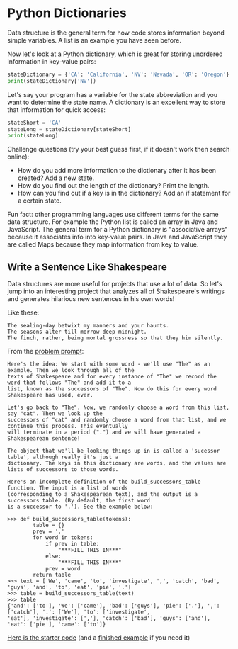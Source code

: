 # Python Dictionaries

Data structure is the general term for how code stores information beyond simple variables. A list is an example you have seen before.

Now let's look at a Python dictionary, which is great for storing unordered information in key-value pairs:

```python
stateDictionary = {'CA': 'California', 'NV': 'Nevada', 'OR': 'Oregon'}
print(stateDictionary['NV'])
```

Let's say your program has a variable for the state abbreviation and you want to determine the state name. A dictionary is an excellent way to store that information for quick access:

```python
stateShort = 'CA'
stateLong = stateDictionary[stateShort]
print(stateLong)
```

Challenge questions (try your best guess first, if it doesn't work then search online):
- How do you add more information to the dictionary after it has been created? Add a new state.
- How do you find out the length of the dictionary? Print the length.
- How can you find out if a key is in the dictionary? Add an if statement for a certain state.

Fun fact: other programming languages use different terms for the same data structure. For example the Python list is called an array in Java and JavaScript. The general term for a Python dictionary is "associative arrays" because it associates info into key-value pairs. In Java and JavaScript they are called Maps because they map information from key to value.


## Write a Sentence Like Shakespeare

Data structures are more useful for projects that use a lot of data. So let's jump into an interesting project that analyzes all of Shakespeare's writings and generates hilarious new sentences in his own words!

Like these:
```
The sealing-day betwixt my manners and your haunts.
The seasons alter till morrow deep midnight.
The finch, rather, being mortal grossness so that they him silently.
```

From the [problem prompt](https://inst.eecs.berkeley.edu/~cs61a/fa12/labs/lab06/lab06.php): 
```
Here's the idea: We start with some word - we'll use "The" as an example. Then we look through all of the 
texts of Shakespeare and for every instance of "The" we record the word that follows "The" and add it to a
list, known as the successors of "The". Now do this for every word Shakespeare has used, ever.

Let's go back to "The". Now, we randomly choose a word from this list, say "cat". Then we look up the 
successors of "cat" and randomly choose a word from that list, and we continue this process. This eventually 
will terminate in a period (".") and we will have generated a Shakespearean sentence!

The object that we'll be looking things up in is called a 'sucessor table', although really it's just a 
dictionary. The keys in this dictionary are words, and the values are lists of successors to those words.

Here's an incomplete definition of the build_successors_table function. The input is a list of words 
(corresponding to a Shakespearean text), and the output is a successors table. (By default, the first word 
is a successor to '.'). See the example below:

>>> def build_successors_table(tokens):
        table = {}
        prev = '.'
        for word in tokens:
            if prev in table:
                "***FILL THIS IN***"
            else:
                "***FILL THIS IN***"
            prev = word
        return table
>>> text = ['We', 'came', 'to', 'investigate', ',', 'catch', 'bad', 'guys', 'and', 'to', 'eat', 'pie', '.']
>>> table = build_successors_table(text)
>>> table
{'and': ['to'], 'We': ['came'], 'bad': ['guys'], 'pie': ['.'], ',': ['catch'], '.': ['We'], 'to': ['investigate',
'eat'], 'investigate': [','], 'catch': ['bad'], 'guys': ['and'], 'eat': ['pie'], 'came': ['to']}
```

[Here is the starter code](https://trinket.io/library/trinkets/111bae66a7) (and a [finished example](https://trinket.io/library/trinkets/42f790558a) if you need it)
